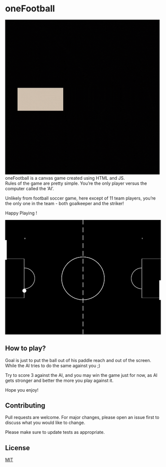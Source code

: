 # oneFootball
![logo](https://github.com/ne3lakolkar/oneFootball/blob/master/img/logo.gif)
oneFootball is a canvas game created using HTML and JS.   
Rules of the game are pretty simple. You’re the only player versus the computer called the ‘AI’.   

Unlikely from football soccer game, here except of 11 team players, you’re the only one in the team - both goalkeeper and the striker!

Happy Playing !

![Screenshot](https://github.com/ne3lakolkar/oneFootball/blob/master/img/screenshot.PNG)

## How to play?
Goal is just to put the ball out of his paddle reach and out of the screen.  
While the AI tries to do the same against you ;)

Try to score 3 against the AI, and you may win the game just for now, as AI gets stronger and better the more you play against it. 

Hope you enjoy!

## Contributing
Pull requests are welcome. For major changes, please open an issue first to discuss what you would like to change.

Please make sure to update tests as appropriate.

## License
[MIT](https://choosealicense.com/licenses/mit/)
